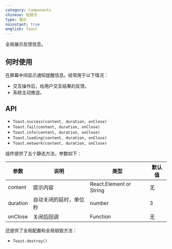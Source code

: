 ```yaml
---
category: Components
chinese: 轻提示
type: 展示
noinstant: true
english: Toast
---
```


全局展示反馈信息。

## 何时使用

在屏幕中间显示通知提醒信息。经常用于以下情况：

- 交互操作后，给用户交互结果的反馈。
- 系统主动推送。

## API

- `Toast.success(content, duration, onClose)`
- `Toast.fail(content, duration, onClose)`
- `Toast.info(content, duration, onClose)`
- `Toast.loading(content, duration, onClose)`
- `Toast.network(content, duration, onClose)`

组件提供了五个静态方法，参数如下：

| 参数       | 说明           | 类型                       | 默认值       |
|------------|----------------|----------------------------|--------------|
| content    | 提示内容       | React.Element or String    | 无           |
| duration   | 自动关闭的延时，单位秒 | number                 | 3          |
| onClose    | 关闭后回调 |  Function                 | 无          |


还提供了全局配置和全局销毁方法：

- `Toast.destroy()`
